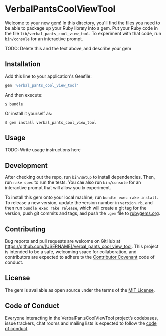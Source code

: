 # VerbalPantsCoolViewTool

Welcome to your new gem! In this directory, you'll find the files you need to be able to package up your Ruby library into a gem. Put your Ruby code in the file `lib/verbal_pants_cool_view_tool`. To experiment with that code, run `bin/console` for an interactive prompt.

TODO: Delete this and the text above, and describe your gem

## Installation

Add this line to your application's Gemfile:

```ruby
gem 'verbal_pants_cool_view_tool'
```

And then execute:

    $ bundle

Or install it yourself as:

    $ gem install verbal_pants_cool_view_tool

## Usage

TODO: Write usage instructions here

## Development

After checking out the repo, run `bin/setup` to install dependencies. Then, run `rake spec` to run the tests. You can also run `bin/console` for an interactive prompt that will allow you to experiment.

To install this gem onto your local machine, run `bundle exec rake install`. To release a new version, update the version number in `version.rb`, and then run `bundle exec rake release`, which will create a git tag for the version, push git commits and tags, and push the `.gem` file to [rubygems.org](https://rubygems.org).

## Contributing

Bug reports and pull requests are welcome on GitHub at https://github.com/[USERNAME]/verbal_pants_cool_view_tool. This project is intended to be a safe, welcoming space for collaboration, and contributors are expected to adhere to the [Contributor Covenant](http://contributor-covenant.org) code of conduct.

## License

The gem is available as open source under the terms of the [MIT License](https://opensource.org/licenses/MIT).

## Code of Conduct

Everyone interacting in the VerbalPantsCoolViewTool project’s codebases, issue trackers, chat rooms and mailing lists is expected to follow the [code of conduct](https://github.com/[USERNAME]/verbal_pants_cool_view_tool/blob/master/CODE_OF_CONDUCT.md).
